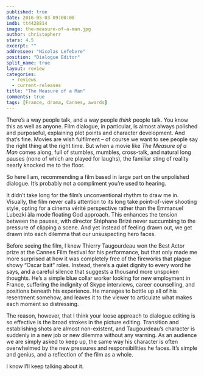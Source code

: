 ```yaml
---
published: true
date: 2016-05-03 09:00:00
imdb: tt4428814
image: the-measure-of-a-man.jpg
author: christopherr
stars: 4.5
excerpt: ""
addressee: "Nicolas Lefebvre"
position: "Dialogue Editor"
split_name: true
layout: review
categories: 
  - reviews
  - current-releases
title: "The Measure of a Man"
comments: true
tags: [France, drama, Cannes, awards]
---
```

There’s a way people talk, and a way people _think_ people talk. You know this as well as anyone. Film dialogue, in particular, is almost always polished and purposeful, explaining plot points and character development. And that’s fine. Movies are wish fulfilment – of course we want to see people say the right thing at the right time. But when a movie like _The Measure of a Man_ comes along, full of stumbles, mumbles, cross-talk, and natural long pauses (none of which are played for laughs), the familiar sting of reality nearly knocked me to the floor. 

So here I am, recommending a film based in large part on the unpolished dialogue. It’s probably not a compliment you’re used to hearing.

It didn’t take long for the film’s unconventional rhythm to draw me in. Visually, the film never calls attention to its long take point-of-view shooting style, opting for a cinema vérité perspective rather than the Emmanuel Lubezki àla mode floating God approach. This enhances the tension between the pauses, with director Stéphane Brizé never succumbing to the pressure of clipping a scene. And yet instead of feeling drawn out, we get drawn into each dilemma that our unsuspecting hero faces.

Before seeing the film, I knew Thierry Taugourdeau won the Best Actor prize at the Cannes Film festival for his performance, but that only made me more surprised at how it was completely free of the fireworks that plague showy “Oscar bait” roles. Instead, there’s a quiet dignity to every word he says, and a careful silence that suggests a thousand more unspoken thoughts. He’s a simple blue collar worker looking for new employment in France, suffering the indignity of Skype interviews, career counselling, and positions beneath his experience. He manages to bottle up all of his resentment somehow, and leaves it to the viewer to articulate what makes each moment so distressing.

The reason, however, that I think your loose approach to dialogue editing is so effective is the broad strokes in the picture editing. Transition and establishing shots are almost non-existent, and Taugourdeau’s character is suddenly in a new job or new dilemma without any warning. As an audience we are simply asked to keep up, the same way his character is often overwhelmed by the new pressures and responsibilities he faces. It’s simple and genius, and a reflection of the film as a whole. 

I know I’ll keep talking about it.
